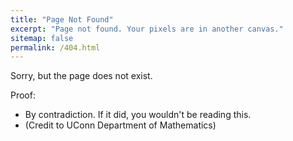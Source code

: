 ```yaml
---
title: "Page Not Found"
excerpt: "Page not found. Your pixels are in another canvas."
sitemap: false
permalink: /404.html
---
```


Sorry, but the page does not exist.

Proof:
* By contradiction. If it did, you wouldn't be reading this.
* (Credit to UConn Department of Mathematics)
